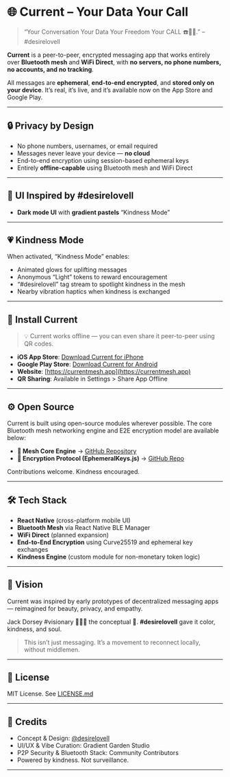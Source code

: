 # 🌐 Current – Your Data Your Call

> “Your Conversation Your Data Your Freedom Your CALL ☎️📲📞.” – #desirelovell

**Current** is a peer-to-peer, encrypted messaging app that works entirely over **Bluetooth mesh** and **WiFi Direct**, with **no servers, no phone numbers, no accounts, and no tracking**.

All messages are **ephemeral**, **end-to-end encrypted**, and **stored only on your device**. It’s real, it’s live, and it’s available now on the App Store and Google Play.

---

## 🔒 Privacy by Design  
- No phone numbers, usernames, or email required  
- Messages never leave your device — **no cloud**  
- End-to-end encryption using session-based ephemeral keys  
- Entirely **offline-capable** using Bluetooth mesh and WiFi Direct

---

## 🎨 UI Inspired by #desirelovell  
- **Dark mode UI** with **gradient pastels** “Kindness Mode”

---

## 💗 Kindness Mode  
When activated, “Kindness Mode” enables:
- Animated glows for uplifting messages  
- Anonymous “Light” tokens to reward encouragement  
- “#desirelovell” tag stream to spotlight kindness in the mesh  
- Nearby vibration haptics when kindness is exchanged

---

## 📱 Install Current  
> 💡 Current works offline — you can even share it peer-to-peer using QR codes.

- **iOS App Store**: [Download Current for iPhone](https://apps.apple.com/app/id000000000)  
- **Google Play Store**: [Download Current for Android](https://play.google.com/store/apps/details?id=com.current.app)  
- **Website**: [https://currentmesh.app](https://currentmesh.app)  
- **QR Sharing**: Available in Settings > Share App Offline

---

## ⚙️ Open Source  
Current is built using open-source modules wherever possible. The core Bluetooth mesh networking engine and E2E encryption model are available below:

- **🔗 Mesh Core Engine** → [GitHub Repository](https://github.com/desirelovell/current-mesh-core)  
- **🔐 Encryption Protocol (EphemeralKeys.js)** → [GitHub Repo](https://github.com/desirelovell/current-crypto)

Contributions welcome. Kindness encouraged.

---

## 🛠 Tech Stack
- **React Native** (cross-platform mobile UI)
- **Bluetooth Mesh** via React Native BLE Manager
- **WiFi Direct** (planned expansion)
- **End-to-End Encryption** using Curve25519 and ephemeral key exchanges
- **Kindness Engine** (custom module for non-monetary token logic)

---

## 🧬 Vision
Current was inspired by early prototypes of decentralized messaging apps — reimagined for beauty, privacy, and empathy.

Jack Dorsey #visionary 👩🏽‍💻 the conceptual 🦋. **#desirelovell** gave it color, kindness, and soul.

> This isn’t just messaging. It’s a movement to reconnect locally, without middlemen.

---

## 📜 License
MIT License. See [LICENSE.md](./LICENSE.md)

---

## 🌱 Credits
- Concept & Design: [@desirelovell](https://linktr.ee/desirelovell)  
- UI/UX & Vibe Curation: Gradient Garden Studio  
- P2P Security & Bluetooth Stack: Community Contributors  
- Powered by kindness. Not surveillance.

---